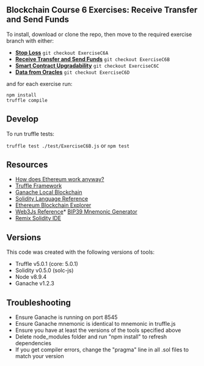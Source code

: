 ## Blockchain Course 6 Exercises: Receive Transfer and Send Funds


To install, download or clone the repo, then move to the required exercise branch with either:

* [**Stop Loss**](https://github.com/jensendarren/BCND-C6-Exercises/tree/ExerciseC6A) `git checkout ExerciseC6A`
* [**Receive Transfer and Send Funds**](https://github.com/jensendarren/BCND-C6-Exercises/tree/ExerciseC6N) `git checkout ExerciseC6B`
* [**Smart Contract Upgradability**](https://github.com/jensendarren/BCND-C6-Exercises/tree/ExerciseC6C) `git checkout ExerciseC6C`
* [**Data from Oracles**](https://github.com/jensendarren/BCND-C6-Exercises/tree/ExerciseC6D) `git checkout ExerciseC6D`

and for each exercise run:

```
npm install
truffle compile
```

## Develop

To run truffle tests:

`truffle test ./test/ExerciseC6B.js` or `npm test`

## Resources

* [How does Ethereum work anyway?](https://medium.com/@preethikasireddy/how-does-ethereum-work-anyway-22d1df506369)
* [Truffle Framework](http://truffleframework.com/)
* [Ganache Local Blockchain](http://truffleframework.com/ganache/)
* [Solidity Language Reference](http://solidity.readthedocs.io/en/v0.4.24/)
* [Ethereum Blockchain Explorer](https://etherscan.io/)
* [Web3Js Reference](https://github.com/ethereum/wiki/wiki/JavaScript-API)* [BIP39 Mnemonic Generator](https://iancoleman.io/bip39/)
* [Remix Solidity IDE](https://remix.ethereum.org/)

## Versions

This code was created with the following versions of tools:

* Truffle v5.0.1 (core: 5.0.1)
* Solidity v0.5.0 (solc-js)
* Node v8.9.4
* Ganache v1.2.3

## Troubleshooting

* Ensure Ganache is running on port 8545
* Ensure Ganache mnemonic is identical to mnemonic in truffle.js
* Ensure you have at least the versions of the tools specified above
* Delete node_modules folder and run "npm install" to refresh dependencies
* If you get compiler errors, change the "pragma" line in all .sol files to match your version
